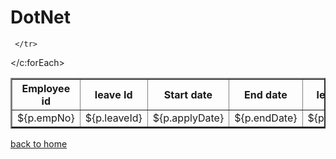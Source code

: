# DotNet

<table class="table" border="2" style=>
  <tr >
     <th>Employee id</th>
     <th>leave Id</th>
     <th>Start date</th>
     <th>End date</th>
     <th>leave Type</th>
     <th>leave Reason</th>
     
  </tr>
  <c:forEach var="p" items="${plist}">
     <tr>
          <td>${p.empNo}</td>
       <td>${p.leaveId}</td>
       <td>${p.applyDate}</td>
       <td>${p.endDate}</td>
       <td>${p.leaveType}</td>
        <td>${p.leavereason}</td>
    
     </tr>
  </c:forEach>
</table>
<a href="/ExxamAdvanceJava/">back to home</a>
</body>
